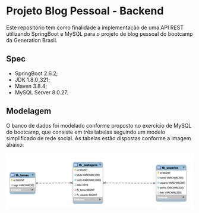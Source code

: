 # Projeto Blog Pessoal - Backend

Este repositório tem como finalidade a implementação de uma API REST utilizando SpringBoot e MySQL para o projeto de blog pessoal do bootcamp da Generation Brasil.

## Spec

- SpringBoot 2.6.2;
- JDK 1.8.0_321; 
- Maven 3.8.4;
- MySQL Server 8.0.27.

## Modelagem

O banco de dados foi modelado conforme proposto no exercício de MySQL do bootcamp, que consiste em três tabelas seguindo um modelo simplificado de rede social.
As tabelas estão dispostas conforme a imagem abaixo: 

![](/docs/Screenshots/der_blogPessoal.PNG)
